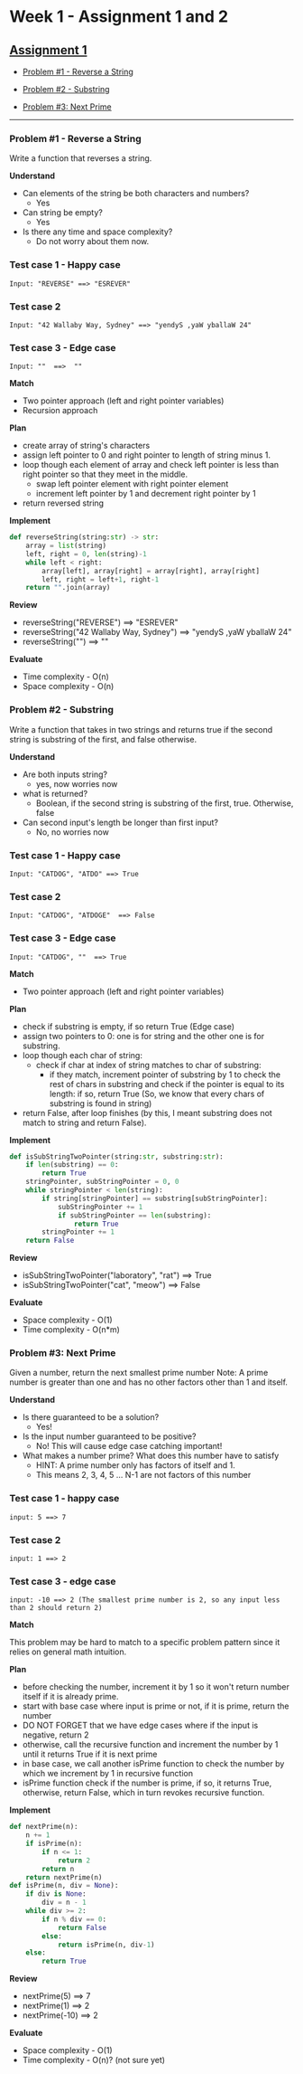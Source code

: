 # Week 1 - Assignment 1 and 2

## [Assignment 1](#assignment-1)

* [Problem #1 - Reverse a String](#problem-1---reverse-a-string)

* [Problem #2 - Substring](#problem-2---substring)

* [Problem #3: Next Prime](#problem-3-next-prime)

---

### __Problem #1 - Reverse a String__

Write a function that reverses a string.

__Understand__

* Can elements of the string be both characters and numbers?
    * Yes
* Can string be empty?
    * Yes
* Is there any time and space complexity?
    * Do not worry about them now.

### Test case 1 - Happy case
    Input: "REVERSE" ==> "ESREVER" 
### Test case 2
    Input: "42 Wallaby Way, Sydney" ==> "yendyS ,yaW yballaW 24"
### Test case 3 - Edge case
    Input: ""  ==>  ""

__Match__

* Two pointer approach (left and right pointer variables)
* Recursion approach

__Plan__

* create array of string's characters
* assign left pointer to 0 and right pointer to length of string minus 1.
* loop though each element of array and check left pointer is less than right pointer so that they meet in the middle.
    * swap left pointer element with right pointer element
    * increment left pointer by 1 and decrement right pointer by 1
* return reversed string

__Implement__
```python
def reverseString(string:str) -> str:
    array = list(string)
    left, right = 0, len(string)-1
    while left < right:
        array[left], array[right] = array[right], array[right]
        left, right = left+1, right-1
    return "".join(array)
```

__Review__

* reverseString("REVERSE") ==> "ESREVER" 
* reverseString("42 Wallaby Way, Sydney") ==> "yendyS ,yaW yballaW 24"
* reverseString("") ==> ""

__Evaluate__

* Time complexity - O(n)
* Space complexity - O(n)

### __Problem #2 - Substring__
Write a function that takes in two strings and returns true if the second string is substring of the first, and false otherwise.

__Understand__

* Are both inputs string?
    * yes, now worries now
* what is returned?
    * Boolean, if the second string is substring of the first, true. Otherwise, false
* Can second input's length be longer than first input?
    * No, no worries now

### Test case 1 - Happy case
    Input: "CATDOG", "ATDO" ==> True
### Test case 2
    Input: "CATDOG", "ATDOGE"  ==> False
### Test case 3 - Edge case
    Input: "CATDOG", ""  ==> True

__Match__

* Two pointer approach (left and right pointer variables)

__Plan__

* check if substring is empty, if so return True (Edge case)
* assign two pointers to 0: one is for string and the other one is for substring.
* loop though each char of string:
    * check if char at index of string matches to char of substring:
        * if they match, increment pointer of substring by 1 to check the rest of chars in substring
		and check if the pointer is equal to its length: if so, return True (So, we know that every chars of substring is found in string)
* return False, after loop finishes (by this, I meant substring does not match to string and return False).

__Implement__
```python
def isSubStringTwoPointer(string:str, substring:str):
    if len(substring) == 0:
        return True
    stringPointer, subStringPointer = 0, 0
    while stringPointer < len(string):
        if string[stringPointer] == substring[subStringPointer]:
            subStringPointer += 1
            if subStringPointer == len(substring):
                return True
        stringPointer += 1
    return False
```

__Review__

* isSubStringTwoPointer("laboratory", "rat") ==> True
* isSubStringTwoPointer("cat", "meow") ==> False

__Evaluate__
	
* Space complexity - O(1)
* Time complexity - O(n*m)


### __Problem #3: Next Prime__
 Given a number, return the next smallest prime number Note: A prime number is greater than one and has no other factors other than 1 and itself.

__Understand__

* Is there guaranteed to be a solution?
    * Yes!
* Is the input number guaranteed to be positive?
    * No! This will cause edge case catching important!
* What makes a number prime? What does this number have to satisfy
    * HINT: A prime number only has factors of itself and 1.
    * This means 2, 3, 4, 5 … N-1 are not factors of this number

### Test case 1 - happy case
	input: 5 ==> 7
### Test case 2
	input: 1 ==> 2
### Test case 3 - edge case
	input: -10 ==> 2 (The smallest prime number is 2, so any input less than 2 should return 2)

__Match__

This problem may be hard to match to a specific problem pattern since it relies on general math intuition.

__Plan__

* before checking the number, increment it by 1 so it won't return number itself if it is already prime.
* start with base case where input is prime or not, if it is prime, return the number
* DO NOT FORGET that we have edge cases where if the input is negative, return 2
* otherwise, call the recursive function and increment the number by 1 until it returns True if it is next prime
* in base case, we call another isPrime function to check the number by which we increment by 1 in recursive function
* isPrime function check if the number is prime, if so, it returns True, otherwise, return False, which in turn revokes recursive function.

__Implement__

```python
def nextPrime(n):
    n += 1
    if isPrime(n):
        if n <= 1:
            return 2
        return n
    return nextPrime(n)
def isPrime(n, div = None):
    if div is None:
        div = n - 1
    while div >= 2:
        if n % div == 0:
            return False
        else:
            return isPrime(n, div-1)
    else:
        return True
```

__Review__

* nextPrime(5) ==> 7
* nextPrime(1) ==> 2
* nextPrime(-10) ==> 2

__Evaluate__

* Space complexity - O(1)
* Time complexity - O(n)? (not sure yet)
	





